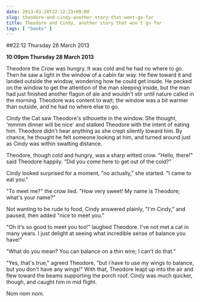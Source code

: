 ```yaml
---
date: 2013-03-28T22:12:23+09:00
slug: theodore-and-cindy-another-story-that-wont-go-far
title: Theodore and Cindy, another story that won't go far
tags: [ "books" ]
---
```


##22:12 Thursday 28 March 2013

**10:09pm Thursday 28 March 2013**

Theodore the Crow was hungry. It was cold and he had no where to go.
Then he saw a light in the window of a cabin far way. He flew toward
it and landed outside the window, wondering how he could get inside.
He pecked on the window to get the attention of the man sleeping
inside, but the man had just finished another flagon of ale and
wouldn't stir until nature called in the morning. Theodore was
content to wait; the window was a bit warmer than outside, and he had
no where else to go.

Cindy the Cat saw Theodore's silhouette in the window. She thought,
'mmmm dinner will be nice' and stalked Theodore with the intent of
eating him. Theodore didn't hear anything as she crept silently
toward him. By chance, he thought he felt someone looking at him, and
turned around just as Cindy was within swatting distance.

Theodore, though cold and hungry, was a sharp witted crow. "Hello,
there!" said Theodore happily. "Did you come here to get out of the
cold?"

Cindy looked surprised for a moment, "no actually," she started. "I
came to eat you."

"To meet me?" the crow lied. "How very sweet! My name is Theodore; what's
your name?"

Not wanting to be rude to food, Cindy answered plainly, "I'm Cindy," and
paused, then added "nice to meet you."

"Oh it's so good to meet you too!" laughed Theodore. I've not met a
cat in many years. I just delight at seeing what incredible sense of
balance you have!"

"What do you mean? You can balance on a thin wire; I can't do that."

"Yes, that's true," agreed Theodore, "but I have to use my wings to
balance, but you don't have any wings!" With that, Theodore leapt up
into the air and flew toward the beams supporting the porch roof.
Cindy was much quicker, though, and caught him in mid flight.

Nom nom nom.
